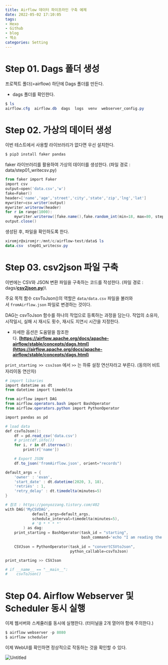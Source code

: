 ```yaml
---
title: Airflow 데이터 파이프라인 구축 예제
date: 2022-05-02 17:10:05
tags:
- Hexo
- Github
- blog
- 헥소
categories: Setting
---
```

# **Step 01. Dags 폴더 생성**

프로젝트 폴더(=airflow) 하단에 Dags 폴더를 만든다.

- dags 폴더를 확인한다.

```powershell
$ ls
airflow.cfg  airflow.db  dags  logs  venv  webserver_config.py
```

# **Step 02. 가상의 데이터 생성**

이번 테스트에서 사용할 라이브러리가 없다면 우선 설치한다.

```powershell
$ pip3 install faker pandas
```

faker 라이브러리를 활용하여 가상의 데이터를 생성한다. (파일 경로 : data/step01_writecsv.py)

```powershell
from faker import Faker
import csv
output=open('data.csv','w')
fake=Faker()
header=['name','age','street','city','state','zip','lng','lat']
mywriter=csv.writer(output)
mywriter.writerow(header)
for r in range(1000):
    mywriter.writerow([fake.name(),fake.random_int(min=18, max=80, step=1), fake.street_address(), fake.city(),fake.state(),fake.zipcode(),fake.longitude(),fake.latitude()])
output.close()
```

생성된 후, 파일을 확인하도록 한다.

```powershell
xiromjr@xiromjr:/mnt/c/airflow-test/data$ ls
data.csv  step01_writecsv.py
```

# **Step 03. csv2json 파일 구축**

이번에는 CSV와 JSON 변환 파일을 구축하는 코드를 작성한다. (파일 경로 : dags/**[csv2json.py](http://csv2json.py/)**)\

주요 목적 함수 csvToJson()의 역할은 `data/data.csv` 파일을 불러와서 `fromAirflow.json` 파일로 변경하는 것이다.

DAG는 csvToJson 함수를 하나의 작업으로 등록하는 과정을 담는다. 작업의 소유자, 시작일시, 실패 시 재시도 횟수, 재시도 지연시 시간을 지정한다.

- 자세한 옵션은 도움말을 참조한다. **[https://airflow.apache.org/docs/apache-airflow/stable/concepts/dags.html](https://airflow.apache.org/docs/apache-airflow/stable/concepts/dags.html)**

`print_starting >> csvJson` 에서 `>>` 는 하류 설정 연산자라고 부른다. (동의어 비트 자리이동 연산자)

```powershell
# import libaries
import datetime as dt 
from datetime import timedelta 

from airflow import DAG
from airflow.operators.bash import BashOperator
from airflow.operators.python import PythonOperator

import pandas as pd 

# load data
def csvToJson():
    df = pd.read_csv('data.csv')
    # print(df.info())
    for i, r in df.iterrows():
        print(r['name'])

    # Export JSON
    df.to_json('fromAirflow.json', orient="records")

default_args = {
    'owner' : 'evan', 
    'start_date' : dt.datetime(2020, 3, 18), 
    'retries' : 1, 
    'retry_delay' : dt.timedelta(minutes=5)
}

# 참조 : https://ponyozzang.tistory.com/402
with DAG('MyCSVDAG', 
            default_args=default_args, 
            schedule_interval=timedelta(minutes=5), 
            # '0 * * * *'
        ) as dag:
    print_starting = BashOperator(task_id = "starting", 
                                  bash_command='echo "I am reading the CSV now......"')
    
    CSVJson = PythonOperator(task_id = "convertCSVtoJson", 
                             python_callable=csvToJson)

print_starting >> CSVJson

# if __name__ == "__main__":
#    csvToJson()
```

# **Step 04. Airflow Webserver 및 Scheduler 동시 실행**

이제 웹서버와 스케쥴러를 동시에 실행한다. (터미널을 2개 열어야 함에 주의한다.)

```powershell
$ airflow webserver -p 8080
$ airflow scheduler
```

이제 WebUI를 확인하면 정상적으로 작동하는 것을 확인할 수 있다.

![Untitled](images/Airflow/Untitled.png)